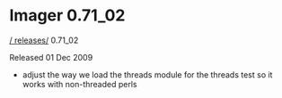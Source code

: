 # Imager 0.71_02

[ / ](..) [releases/](./) 0.71_02

Released 01 Dec 2009

 - adjust the way we load the threads module for the threads test so it works with non-threaded perls